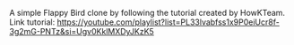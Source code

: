 A simple Flappy Bird clone by following the tutorial created by HowKTeam.  
Link tutorial: https://youtube.com/playlist?list=PL33lvabfss1x9P0eiUcr8f-3g2mG-PNTz&si=Ugv0KklMXDyJKzK5  